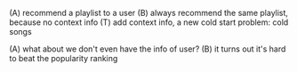 (A) recommend a playlist to a user
(B) always recommend the same playlist, because no context info
(T) add context info, a new cold start problem: cold songs

(A) what about we don't even have the info of user?
(B) it turns out it's hard to beat the popularity ranking

